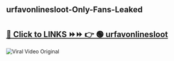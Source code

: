 
 ## urfavonlinesloot-Only-Fans-Leaked

# <h2><a href="https://clipsfans.com/urfavonlinesloot&ref=git">🔗 Click to LINKS ⏩⏩ 👉 🟢 urfavonlinesloot </a></h2>

<a href="https://clipsfans.com/urfavonlinesloot&ref=git" rel="nofollow" data-target="animated-image.originalLink"><img src="https://i.ibb.co.com/xMMVF88/686577567.gif" alt="Viral Video Original" style="max-width: 100%; display: inline-block;" data-target="animated-image.originalImage"></a>
